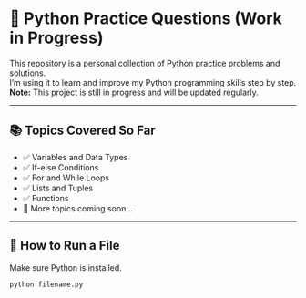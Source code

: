 # 🐍 Python Practice Questions (Work in Progress)

This repository is a personal collection of Python practice problems and solutions.  
I’m using it to learn and improve my Python programming skills step by step.  
**Note:** This project is still in progress and will be updated regularly.

---

## 📚 Topics Covered So Far

- ✅ Variables and Data Types
- ✅ If-else Conditions
- ✅ For and While Loops
- ✅ Lists and Tuples
- ✅ Functions
- 🚧 More topics coming soon...

---

## 🔧 How to Run a File

Make sure Python is installed.

```bash
python filename.py
